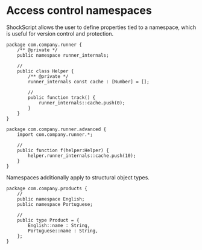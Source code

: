 # Access control namespaces

ShockScript allows the user to define properties tied to a namespace, which is useful for version control and protection.

```
package com.company.runner {
    /** @private */
    public namespace runner_internals;

    //
    public class Helper {
        /** @private */
        runner_internals const cache : [Number] = [];

        //
        public function track() {
            runner_internals::cache.push(0);
        }
    }
}

package com.company.runner.advanced {
    import com.company.runner.*;

    //
    public function f(helper:Helper) {
        helper.runner_internals::cache.push(10);
    }
}
```

Namespaces additionally apply to structural object types.

```
package com.company.products {
    //
    public namespace English;
    public namespace Portuguese;

    //
    public type Product = {
        English::name : String,
        Portuguese::name : String,
    };
}
```